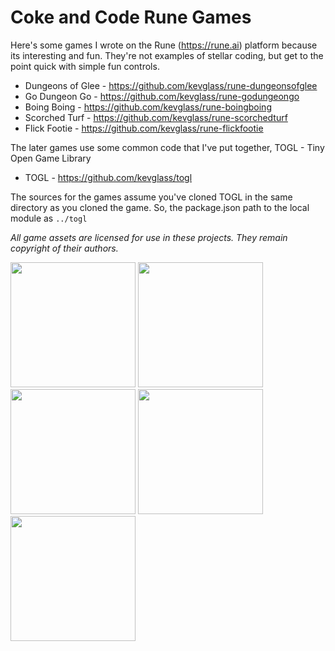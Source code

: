 # Coke and Code Rune Games

Here's some games I wrote on the Rune (https://rune.ai) platform because its interesting and fun. They're not examples of stellar coding, but get to the point quick with simple fun controls.

* Dungeons of Glee - https://github.com/kevglass/rune-dungeonsofglee
* Go Dungeon Go - https://github.com/kevglass/rune-godungeongo
* Boing Boing - https://github.com/kevglass/rune-boingboing
* Scorched Turf - https://github.com/kevglass/rune-scorchedturf
* Flick Footie - https://github.com/kevglass/rune-flickfootie

The later games use some common code that I've put together, TOGL - Tiny Open Game Library

* TOGL - https://github.com/kevglass/togl

The sources for the games assume you've cloned TOGL in the same directory as you cloned the game. So, the package.json path to the local module as `../togl`

_All game assets are licensed for use in these projects. They remain copyright of their authors._

<img src="https://github.com/kevglass/dungeonsofglee/assets/3787210/1b23592d-40c5-4560-ac5f-1387782eaa78" width="200">
<img src="https://github.com/kevglass/rune-godungeongo/assets/3787210/9b3b2ef4-f0a7-4759-ab9d-6ae2340d8159" width="200">
<img src="https://github.com/kevglass/rune-boingboing/assets/3787210/99e8cda8-c16d-4013-a853-856dc8eef965" width="200">

<img src="https://github.com/kevglass/rune-scorchedturf/assets/3787210/96f8accc-1e37-4cd8-bacc-98057f20efca" width="200">
<img src="https://github.com/kevglass/rune-flickfootie/assets/3787210/f9c31e05-869d-4bfc-84a6-653b44a95e24" width="200">
